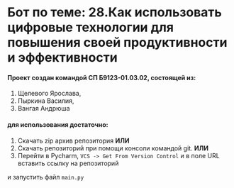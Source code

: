 # Бот по теме: 28.Как использовать цифровые технологии для повышения своей продуктивности и эффективности

#### Проект создан командой СП Б9123-01.03.02, состоящей из:    
  1. Щелевого Ярослава,    
  2. Пыркина Василия,    
  3. Вангая Андрюша    

#### для использования достаточно:
  1. Скачать zip архив репозитория **ИЛИ**
  2. Скачать репозиторий при помощи консоли командой git.  **ИЛИ**
  3. Перейти в Pycharm, `VCS -> Get From Version Control` и в поле URL вставить ссылку на репозиторий

и запустить файл `main.py`
  
